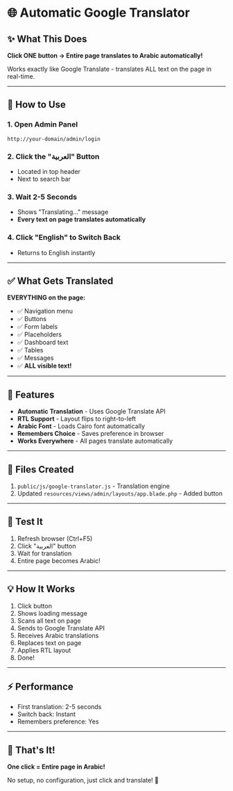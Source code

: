 # 🌐 Automatic Google Translator

## ✨ What This Does

**Click ONE button → Entire page translates to Arabic automatically!**

Works exactly like Google Translate - translates ALL text on the page in real-time.

---

## 🚀 How to Use

### 1. Open Admin Panel
```
http://your-domain/admin/login
```

### 2. Click the "العربية" Button
- Located in top header
- Next to search bar

### 3. Wait 2-5 Seconds
- Shows "Translating..." message
- **Every text on page translates automatically**

### 4. Click "English" to Switch Back
- Returns to English instantly

---

## ✅ What Gets Translated

**EVERYTHING on the page:**
- ✅ Navigation menu
- ✅ Buttons
- ✅ Form labels
- ✅ Placeholders
- ✅ Dashboard text
- ✅ Tables
- ✅ Messages
- ✅ **ALL visible text!**

---

## 🎯 Features

- **Automatic Translation** - Uses Google Translate API
- **RTL Support** - Layout flips to right-to-left
- **Arabic Font** - Loads Cairo font automatically
- **Remembers Choice** - Saves preference in browser
- **Works Everywhere** - All pages translate automatically

---

## 📝 Files Created

1. `public/js/google-translator.js` - Translation engine
2. Updated `resources/views/admin/layouts/app.blade.php` - Added button

---

## 🧪 Test It

1. Refresh browser (Ctrl+F5)
2. Click "العربية" button
3. Wait for translation
4. Entire page becomes Arabic!

---

## 💡 How It Works

1. Click button
2. Shows loading message
3. Scans all text on page
4. Sends to Google Translate API
5. Receives Arabic translations
6. Replaces text on page
7. Applies RTL layout
8. Done!

---

## ⚡ Performance

- First translation: 2-5 seconds
- Switch back: Instant
- Remembers preference: Yes

---

## 🎉 That's It!

**One click = Entire page in Arabic!**

No setup, no configuration, just click and translate! 🚀
